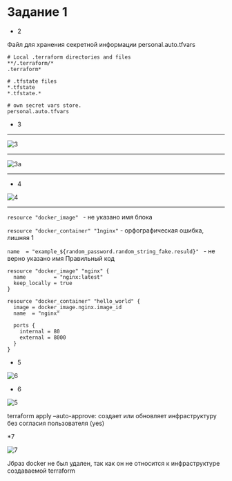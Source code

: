 # Задание 1

* 2
  
Файл для хранения секретной информации  personal.auto.tfvars
```
# Local .terraform directories and files
**/.terraform/*
.terraform*

# .tfstate files
*.tfstate
*.tfstate.*

# own secret vars store.
personal.auto.tfvars 

```
* 3
___
![3](https://github.com/Dimarkle/DevOps/assets/118626944/11585e94-05be-4cca-8458-05654a37f4c1)
___
![3a](https://github.com/Dimarkle/DevOps/assets/118626944/8b261c78-0008-4418-9c8d-bd3d599145da)
___

* 4 

![4](https://github.com/Dimarkle/DevOps/assets/118626944/7fa5cb8a-3c2e-45ee-bac9-662adeeaa45f)
___

```resource "docker_image" ```  - не указано имя блока

 ``` resource "docker_container" "1nginx" ```  - орфографическая ошибка, лишняя 1

``` name  = "example_${random_password.random_string_fake.resuld}"  ``` - не верно указано имя
Правильный код 
```
resource "docker_image" "nginx" {
  name         = "nginx:latest"
  keep_locally = true
}

resource "docker_container" "hello_world" {
  image = docker_image.nginx.image_id
  name  = "nginx"

  ports {
    internal = 80
    external = 8000
  }
}
```
* 5
  
![6](https://github.com/Dimarkle/DevOps/assets/118626944/ec5806ee-1e76-4519-9d3f-60be395195eb)

* 6
  
![5](https://github.com/Dimarkle/DevOps/assets/118626944/6e5e05b1-fe4d-488c-bdeb-3b6086cda11a)

terraform apply –auto-approve:  создает или обновляет инфраструктуру без согласия пользователя (yеs)

*7

![7](https://github.com/Dimarkle/DevOps/assets/118626944/a1ec908f-9a27-447f-9618-1773f9f29ee3)

Jбраз docker не был удален, так как он не относится к инфраструктуре создаваемой terraform





